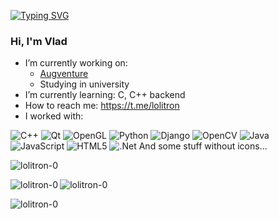 [![Typing SVG](https://readme-typing-svg.herokuapp.com?font=Fira+Code&size=12&width=435&lines=found+cool+widget;+too+bad+i+can't+compose+a+single+line)](https://git.io/typing-svg)

### Hi, I'm Vlad
<!--
**Lolitron-0/Lolitron-0** is a ✨ _special_ ✨ repository because its `README.md` (this file) appears on your GitHub profile.

Here are some ideas to get you started:
-->

- I’m currently working on:
  * [Augventure](https://github.com/Lolitron-0/augventure)
  * Studying in university 
- I’m currently learning:
C, C++ backend
- How to reach me:
https://t.me/lolitron
- I worked with:

<style>
 .icon {
 background-color:white;
 }
</style>

![C++](https://img.shields.io/badge/c++-%2300599C.svg?style=for-the-badge&logo=c%2B%2B&logoColor=white) 
![Qt](https://img.shields.io/badge/Qt-%23217346.svg?style=for-the-badge&logo=Qt&logoColor=white)
![OpenGL](https://img.shields.io/badge/OpenGL-%23FFFFFF.svg?style=for-the-badge&logo=opengl)
![Python](https://img.shields.io/badge/python-3670A0?style=for-the-badge&logo=python&logoColor=ffdd54)
![Django](https://img.shields.io/badge/django-%23092E20.svg?style=for-the-badge&logo=django&logoColor=white)
![OpenCV](https://img.shields.io/badge/opencv-%23white.svg?style=for-the-badge&logo=opencv&logoColor=white)
![Java](https://img.shields.io/badge/java-%23ED8B00.svg?style=for-the-badge&logo=java&logoColor=white)
![JavaScript](https://img.shields.io/badge/javascript-%23323330.svg?style=for-the-badge&logo=javascript&logoColor=%23F7DF1E)
![HTML5](https://img.shields.io/badge/html5-%23E34F26.svg?style=for-the-badge&logo=html5&logoColor=white)
![.Net](https://img.shields.io/badge/.NET-5C2D91?style=for-the-badge&logo=.net&logoColor=white)
And some stuff without icons...

<p><img align="center" src="https://github-readme-stats.vercel.app/api?username=lolitron-0&show_icons=true&locale=en&theme=synthwave" alt="lolitron-0" /></p>

<p><img align="left" src="https://github-readme-stats.vercel.app/api/top-langs?username=lolitron-0&show_icons=true&locale=en&theme=synthwave" alt="lolitron-0" /></p>
 
<p><img align="center" src="https://github-readme-streak-stats.herokuapp.com/?user=lolitron-0&theme=synthwave&" alt="lolitron-0" /></p>



 <p><img align="center" src="https://komarev.com/ghpvc/?username=lolitron-0" alt="lolitron-0" /></p>

<!--
#[![Top Langs](https://github-readme-stats.vercel.app/api/top-langs/?username=lolitron-0&theme=synthwave)](https://github.com/anuraghazra/github-readme-stats) 

[![Lolitron's GitHub stats](https://github-readme-stats.vercel.app/api?username=lolitron-0&theme=synthwave)](https://github.com/anuraghazra/github-readme-stats)
-->




